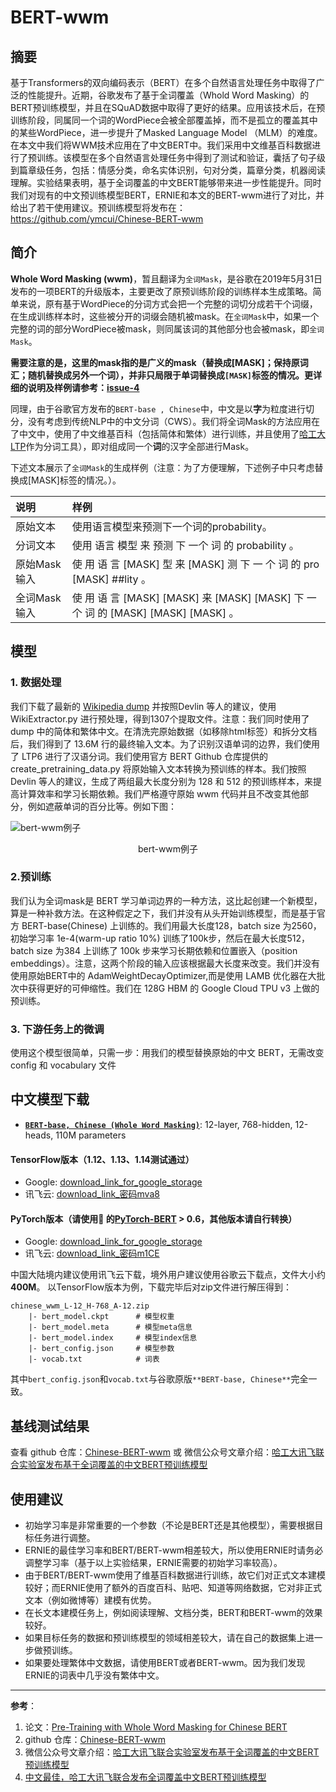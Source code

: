 # BERT-wwm

## 摘要
基于Transformers的双向编码表示（BERT）在多个自然语言处理任务中取得了广泛的性能提升。近期，谷歌发布了基于全词覆盖（Whold Word Masking）的BERT预训练模型，并且在SQuAD数据中取得了更好的结果。应用该技术后，在预训练阶段，同属同一个词的WordPiece会被全部覆盖掉，而不是孤立的覆盖其中的某些WordPiece，进一步提升了Masked Language Model （MLM）的难度。在本文中我们将WWM技术应用在了中文BERT中。我们采用中文维基百科数据进行了预训练。该模型在多个自然语言处理任务中得到了测试和验证，囊括了句子级到篇章级任务，包括：情感分类，命名实体识别，句对分类，篇章分类，机器阅读理解。实验结果表明，基于全词覆盖的中文BERT能够带来进一步性能提升。同时我们对现有的中文预训练模型BERT，ERNIE和本文的BERT-wwm进行了对比，并给出了若干使用建议。预训练模型将发布在：https://github.com/ymcui/Chinese-BERT-wwm

## 简介

**Whole Word Masking (wwm)**，暂且翻译为`全词Mask`，是谷歌在2019年5月31日发布的一项BERT的升级版本，主要更改了原预训练阶段的训练样本生成策略。简单来说，原有基于WordPiece的分词方式会把一个完整的词切分成若干个词缀，在生成训练样本时，这些被分开的词缀会随机被mask。在`全词Mask`中，如果一个完整的词的部分WordPiece被mask，则同属该词的其他部分也会被mask，即`全词Mask`。

**需要注意的是，这里的mask指的是广义的mask（替换成[MASK]；保持原词汇；随机替换成另外一个词），并非只局限于单词替换成`[MASK]`标签的情况。更详细的说明及样例请参考：[issue-4](https://github.com/ymcui/Chinese-BERT-wwm/issues/4)**

同理，由于谷歌官方发布的`BERT-base , Chinese`中，中文是以**字**为粒度进行切分，没有考虑到传统NLP中的中文分词（CWS）。我们将全词Mask的方法应用在了中文中，使用了中文维基百科（包括简体和繁体）进行训练，并且使用了[哈工大LTP](http://ltp.ai)作为分词工具），即对组成同一个**词**的汉字全部进行Mask。

下述文本展示了`全词Mask`的生成样例（注意：为了方便理解，下述例子中只考虑替换成[MASK]标签的情况。）。

| 说明 | 样例 |
| :------- | :--------- |
| 原始文本 | 使用语言模型来预测下一个词的probability。 |
| 分词文本 | 使用 语言 模型 来 预测 下 一个 词 的 probability 。 |
| 原始Mask输入 | 使 用 语 言 [MASK] 型 来 [MASK] 测 下 一 个 词 的 pro [MASK] ##lity 。 |
| 全词Mask输入 | 使 用 语 言 [MASK] [MASK] 来 [MASK] [MASK] 下 一 个 词 的 [MASK] [MASK] [MASK] 。 |

## 模型

### 1. 数据处理

我们下载了最新的 [Wikipedia dump](https://dumps.wikimedia.org/zhwiki/latest/) 并按照Devlin 等人的建议，使用 WikiExtractor.py 进行预处理，得到1307个提取文件。注意：我们同时使用了 dump 中的简体和繁体中文。在清洗完原始数据（如移除html标签）和拆分文档后，我们得到了 13.6M 行的最终输入文本。为了识别汉语单词的边界，我们使用了 LTP6 进行了汉语分词。我们使用官方 BERT Github 仓库提供的 create_pretraining_data.py 将原始输入文本转换为预训练的样本。我们按照 Devlin 等人的建议，生成了两组最大长度分别为 128 和 512 的预训练样本，来提高计算效率和学习长期依赖。我们严格遵守原始 wwm 代码并且不改变其他部分，例如遮蔽单词的百分比等。例如下图：

![bert-wwm例子](/assets/images/nlp/bert-wwm/wwm.jpeg)
<center>bert-wwm例子</center>

### 2.预训练

我们认为全词mask是 BERT 学习单词边界的一种方法，这比起创建一个新模型，算是一种补救方法。在这种假定之下，我们并没有从头开始训练模型，而是基于官方 BERT-base(Chinese) 上训练的。我们用最大长度128，batch size 为2560，初始学习率 1e-4(warm-up ratio 10%) 训练了100k步，然后在最大长度512，batch size 为384 上训练了 100k 步来学习长期依赖和位置嵌入（position embeddings）。注意，这两个阶段的输入应该根据最大长度来改变。我们并没有使用原始BERT中的 AdamWeightDecayOptimizer,而是使用 LAMB 优化器在大批次中获得更好的可伸缩性。我们在 128G HBM 的 Google Cloud TPU v3 上做的预训练。

### 3. 下游任务上的微调

使用这个模型很简单，只需一步：用我们的模型替换原始的中文 BERT，无需改变 config 和 vocabulary 文件

## 中文模型下载
*   [**`BERT-base, Chinese (Whole Word Masking)`**](https://storage.googleapis.com/hfl-rc/chinese-bert/chinese_wwm_L-12_H-768_A-12.zip): 
    12-layer, 768-hidden, 12-heads, 110M parameters

#### TensorFlow版本（1.12、1.13、1.14测试通过）
- Google: [download_link_for_google_storage](https://storage.googleapis.com/hfl-rc/chinese-bert/chinese_wwm_L-12_H-768_A-12.zip)
- 讯飞云: [download_link_密码mva8](https://pan.iflytek.com:443/link/4B172939D5748FB1A3881772BC97A898)

#### PyTorch版本（请使用🤗 的[PyTorch-BERT](https://github.com/huggingface/pytorch-pretrained-BERT) > 0.6，其他版本请自行转换）
- Google: [download_link_for_google_storage](https://storage.googleapis.com/hfl-rc/chinese-bert/chinese_wwm_pytorch.zip)
- 讯飞云: [download_link_密码m1CE](https://pan.iflytek.com:443/link/F23B12B39A3077CF1ED7A08DDAD081E3)

中国大陆境内建议使用讯飞云下载，境外用户建议使用谷歌云下载点，文件大小约**400M**。
以TensorFlow版本为例，下载完毕后对zip文件进行解压得到：
```
chinese_wwm_L-12_H-768_A-12.zip
    |- bert_model.ckpt      # 模型权重
    |- bert_model.meta      # 模型meta信息
    |- bert_model.index     # 模型index信息
    |- bert_config.json     # 模型参数
    |- vocab.txt            # 词表
```
其中`bert_config.json`和`vocab.txt`与谷歌原版`**BERT-base, Chinese**`完全一致。

## 基线测试结果

查看 github 仓库：[Chinese-BERT-wwm](https://github.com/ymcui/Chinese-BERT-wwm) 或 微信公众号文章介绍：[哈工大讯飞联合实验室发布基于全词覆盖的中文BERT预训练模型](https://mp.weixin.qq.com/s/EE6dEhvpKxqnVW_bBAKrnA)


## 使用建议
* 初始学习率是非常重要的一个参数（不论是BERT还是其他模型），需要根据目标任务进行调整。
* ERNIE的最佳学习率和BERT/BERT-wwm相差较大，所以使用ERNIE时请务必调整学习率（基于以上实验结果，ERNIE需要的初始学习率较高）。
* 由于BERT/BERT-wwm使用了维基百科数据进行训练，故它们对正式文本建模较好；而ERNIE使用了额外的百度百科、贴吧、知道等网络数据，它对非正式文本（例如微博等）建模有优势。
* 在长文本建模任务上，例如阅读理解、文档分类，BERT和BERT-wwm的效果较好。
* 如果目标任务的数据和预训练模型的领域相差较大，请在自己的数据集上进一步做预训练。
* 如果要处理繁体中文数据，请使用BERT或者BERT-wwm。因为我们发现ERNIE的词表中几乎没有繁体中文。


---
**参考**：

1. 论文：[Pre-Training with Whole Word Masking for Chinese BERT](https://arxiv.org/abs/1906.08101)
2. github 仓库：[Chinese-BERT-wwm](https://github.com/ymcui/Chinese-BERT-wwm)
3. 微信公众号文章介绍：[哈工大讯飞联合实验室发布基于全词覆盖的中文BERT预训练模型](https://mp.weixin.qq.com/s/EE6dEhvpKxqnVW_bBAKrnA)
4. [中文最佳，哈工大讯飞联合发布全词覆盖中文BERT预训练模型](https://mbd.baidu.com/newspage/data/landingsuper?context=%7B%22nid%22%3A%22news_9942975897275092477%22%7D&n_type=0&p_from=1)